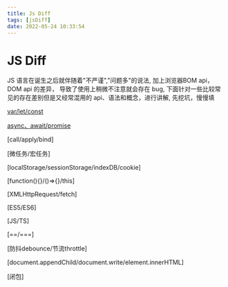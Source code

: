 ```yaml
---
title: Js Diff
tags: [jsDiff]
date: 2022-05-24 10:33:54
---
```



# JS Diff

JS 语言在诞生之后就伴随着"不严谨","问题多"的说法, 加上浏览器BOM api，DOM api 的差异， 导致了使用上稍微不注意就会存在 bug,
下面针对一些比较常见的存在差别但是又经常混用的 api、语法和概念，进行讲解, 先挖坑，慢慢填
<!--truncate-->

[var/let/const](./var-let-const.md)

[async、await/promise](./promise-async-await.md)

[call/apply/bind]

[微任务/宏任务]

[localStorage/sessionStorage/indexDB/cookie]

[function(){}/()=>{}/this]

[XMLHttpRequest/fetch]

[ES5/ES6]

[JS/TS]

[==/===]

[防抖debounce/节流throttle]

[document.appendChild/document.write/element.innerHTML]

[闭包]

